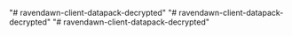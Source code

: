 "# ravendawn-client-datapack-decrypted" 
"# ravendawn-client-datapack-decrypted" 
"# ravendawn-client-datapack-decrypted" 

